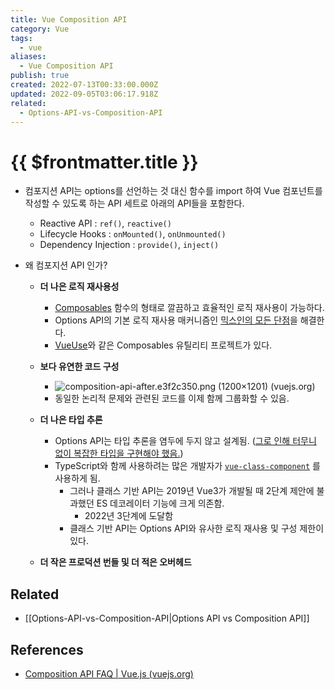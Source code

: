 ```yaml
---
title: Vue Composition API
category: Vue
tags:
  - vue
aliases:
  - Vue Composition API
publish: true
created: 2022-07-13T00:33:00.000Z
updated: 2022-09-05T03:06:17.918Z
related:
  - Options-API-vs-Composition-API
---
```


# {{ $frontmatter.title }}

- 컴포지션 API는 options를 선언하는 것 대신 함수를 import 하여 Vue 컴포넌트를 작성할 수 있도록 하는 API 세트로 아래의 API들을 포함한다.
  - Reactive API : `ref()`, `reactive()`
  - Lifecycle Hooks : `onMounted()`, `onUnmounted()`
  - Dependency Injection : `provide()`, `inject()`
- 왜 컴포지션 API 인가?

  - **더 나은 로직 재사용성**
    - [Composables](https://vuejs.org/guide/reusability/composables.html) 함수의 형태로 깔끔하고 효율적인 로직 재사용이 가능하다.
    - Options API의 기본 로직 재사용 매커니즘인 [믹스인의 모든 단점](https://vuejs.org/guide/reusability/composables.html#comparisons-with-other-techniques)을 해결한다.
    - [VueUse](https://vueuse.org/)와 같은 Composables 유틸리티 프로젝트가 있다.
  - **보다 유연한 코드 구성**

    - ![composition-api-after.e3f2c350.png (1200×1201) (vuejs.org)](https://vuejs.org/assets/composition-api-after.e3f2c350.png)
    - 동일한 논리적 문제와 관련된 코드를 이제 함께 그룹화할 수 있음.

  - **더 나은 타입 추론**
    - Options API는 타입 추론을 염두에 두지 않고 설계됨. ([그로 인해 터무니 없이 복잡한 타입을 구현해야 했음.](https://github.com/vuejs/core/blob/44b95276f5c086e1d88fa3c686a5f39eb5bb7821/packages/runtime-core/src/componentPublicInstance.ts#L132-L165))
    - TypeScript와 함께 사용하려는 많은 개발자가 [`vue-class-component`](https://class-component.vuejs.org/) 를 사용하게 됨.
      - 그러나 클래스 기반 API는 2019년 Vue3가 개발될 때 2단계 제안에 불과했던 ES 데코레이터 기능에 크게 의존함.
        - 2022년 3단계에 도달함
      - 클래스 기반 API는 Options API와 유사한 로직 재사용 및 구성 제한이 있다.
  - **더 작은 프로덕션 번들 및 더 적은 오버헤드**

## Related

- [[Options-API-vs-Composition-API|Options API vs Composition API]]

## References

- [Composition API FAQ | Vue.js (vuejs.org)](https://vuejs.org/guide/extras/composition-api-faq.html#what-is-composition-api)
